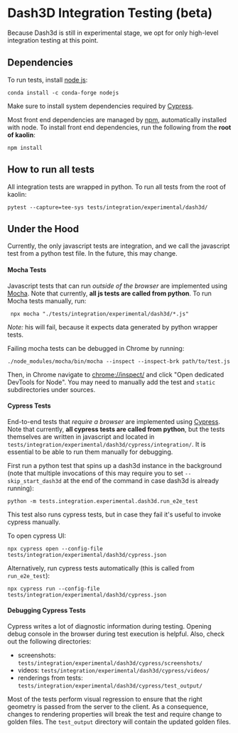 # Dash3D Integration Testing (beta)

Because Dash3d is still in experimental stage, we opt for only
high-level integration testing at this point. 

## Dependencies

To run tests, install [node js](https://nodejs.org/):
```
conda install -c conda-forge nodejs
```

Make sure to install system dependencies required by
[Cypress](https://docs.cypress.io/guides/getting-started/installing-cypress.html#System-requirements).

Most front end dependencies are managed by [npm](https://www.npmjs.com/),
automatically installed with node. To install front end dependencies, run
the following from the **root of kaolin**: 
```
npm install
``` 

## How to run all tests

All integration tests are wrapped in python. To run all tests
from the root of kaolin:
```
pytest --capture=tee-sys tests/integration/experimental/dash3d/
```

## Under the Hood

Currently, the only javascript tests are integration, and we call
the javascript test from a python test file. In the future, this
may change.

#### Mocha Tests

Javascript tests that can run *outside of the browser* are
implemented using [Mocha](https://mochajs.org/). Note that
currently, **all js tests are called from python**. To run
Mocha tests manually, run:
```
 npx mocha "./tests/integration/experimental/dash3d/*.js"
```
*Note:* his will fail, because it expects
data generated by python wrapper tests.

Failing mocha tests can be debugged in Chrome by running:
```
./node_modules/mocha/bin/mocha --inspect --inspect-brk path/to/test.js
```
Then, in Chrome navigate to [chrome://inspect/](chrome://inspect/) and
click "Open dedicated DevTools for Node". You may need to manually add
the test and `static` subdirectories under sources. 

#### Cypress Tests

End-to-end tests that *require a browser* are implemented
using [Cypress](https://www.cypress.io/). Note that currently, **all cypress 
tests are called from python**, but the tests themselves
 are written in javascript and located in `tests/integration/experimental/dash3d/cypress/integration/`. It is essential to be able
to run them manually for debugging. 

First run a python test that spins up a dash3d instance in the 
background (note that multiple invocations of this may require you
to set `--skip_start_dash3d` at the end of the command in case
dash3d is already running):
```
python -m tests.integration.experimental.dash3d.run_e2e_test
```
This test also runs cypress tests, but in case they fail it's useful to invoke cypress manually. 

To open cypress UI:
```
npx cypress open --config-file tests/integration/experimental/dash3d/cypress.json
```

Alternatively, run cypress tests automatically (this is called from `run_e2e_test`):
```
npx cypress run --config-file tests/integration/experimental/dash3d/cypress.json
```

#### Debugging Cypress Tests

Cypress writes a lot of diagnostic information during testing. Opening debug console in the browser during test execution is helpful. Also, check
out the following directories:
* screenshots: `tests/integration/experimental/dash3d/cypress/screenshots/`
* videos: `tests/integration/experimental/dash3d/cypress/videos/`
* renderings from tests: `tests/integration/experimental/dash3d/cypress/test_output/`

Most of the tests perform visual regression to ensure that the right
geometry is passed from the server to the client. As a consequence,
changes to rendering properties will break the test and require
change to golden files. The `test_output` directory will contain
the updated golden files.





